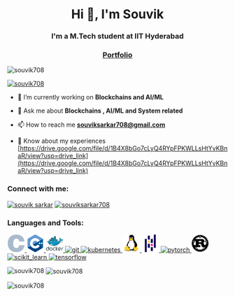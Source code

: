 <h1 align="center">Hi 👋, I'm Souvik</h1>
<h3 align="center">I'm a M.Tech student at IIT Hyderabad</h3>
<h3 align="center">
  <a href="https://souvik708.github.io/" target="_blank" rel="nofollow noreferrer">
    Portfolio
  </a>
</h3>


<p align="left"> <img src="https://komarev.com/ghpvc/?username=souvik708&label=Profile%20views&color=0e75b6&style=flat" alt="souvik708" /> </p>

<p align="left"> <a href="https://github.com/ryo-ma/github-profile-trophy"><img src="https://github-profile-trophy.vercel.app/?username=souvik708" alt="souvik708" /></a> </p>

- 🔭 I’m currently working on **Blockchains and AI/ML**

- 💬 Ask me about **Blockchains , AI/ML and System related**

- 📫 How to reach me **souviksarkar708@gmail.com**

- 📄 Know about my experiences [https://drive.google.com/file/d/1B4X8bGo7cLyQ4RYpFPKWLLsHtYvKBnaR/view?usp=drive_link](https://drive.google.com/file/d/1B4X8bGo7cLyQ4RYpFPKWLLsHtYvKBnaR/view?usp=drive_link)

<h3 align="left">Connect with me:</h3>
<p align="left">
<a href="https://linkedin.com/in/souvik sarkar" target="blank"><img align="center" src="https://raw.githubusercontent.com/rahuldkjain/github-profile-readme-generator/master/src/images/icons/Social/linked-in-alt.svg" alt="souvik sarkar" height="30" width="40" /></a>
<a href="https://www.leetcode.com/souviksarkar708" target="blank"><img align="center" src="https://raw.githubusercontent.com/rahuldkjain/github-profile-readme-generator/master/src/images/icons/Social/leet-code.svg" alt="souviksarkar708" height="30" width="40" /></a>
</p>

<h3 align="left">Languages and Tools:</h3>
<p align="left"> <a href="https://www.cprogramming.com/" target="_blank" rel="noreferrer"> <img src="https://raw.githubusercontent.com/devicons/devicon/master/icons/c/c-original.svg" alt="c" width="40" height="40"/> </a> <a href="https://www.w3schools.com/cpp/" target="_blank" rel="noreferrer"> <img src="https://raw.githubusercontent.com/devicons/devicon/master/icons/cplusplus/cplusplus-original.svg" alt="cplusplus" width="40" height="40"/> </a> <a href="https://www.docker.com/" target="_blank" rel="noreferrer"> <img src="https://raw.githubusercontent.com/devicons/devicon/master/icons/docker/docker-original-wordmark.svg" alt="docker" width="40" height="40"/> </a> <a href="https://git-scm.com/" target="_blank" rel="noreferrer"> <img src="https://www.vectorlogo.zone/logos/git-scm/git-scm-icon.svg" alt="git" width="40" height="40"/> </a> <a href="https://kubernetes.io" target="_blank" rel="noreferrer"> <img src="https://www.vectorlogo.zone/logos/kubernetes/kubernetes-icon.svg" alt="kubernetes" width="40" height="40"/> </a> <a href="https://www.linux.org/" target="_blank" rel="noreferrer"> <img src="https://raw.githubusercontent.com/devicons/devicon/master/icons/linux/linux-original.svg" alt="linux" width="40" height="40"/> </a> <a href="https://pandas.pydata.org/" target="_blank" rel="noreferrer"> <img src="https://raw.githubusercontent.com/devicons/devicon/2ae2a900d2f041da66e950e4d48052658d850630/icons/pandas/pandas-original.svg" alt="pandas" width="40" height="40"/> </a> <a href="https://pytorch.org/" target="_blank" rel="noreferrer"> <img src="https://www.vectorlogo.zone/logos/pytorch/pytorch-icon.svg" alt="pytorch" width="40" height="40"/> </a> <a href="https://www.rust-lang.org" target="_blank" rel="noreferrer"> <img src="https://raw.githubusercontent.com/devicons/devicon/master/icons/rust/rust-plain.svg" alt="rust" width="40" height="40"/> </a> <a href="https://scikit-learn.org/" target="_blank" rel="noreferrer"> <img src="https://upload.wikimedia.org/wikipedia/commons/0/05/Scikit_learn_logo_small.svg" alt="scikit_learn" width="40" height="40"/> </a> <a href="https://www.tensorflow.org" target="_blank" rel="noreferrer"> <img src="https://www.vectorlogo.zone/logos/tensorflow/tensorflow-icon.svg" alt="tensorflow" width="40" height="40"/> </a> </p>

<p><img align="left" src="https://github-readme-stats.vercel.app/api/top-langs?username=souvik708&show_icons=true&locale=en&layout=compact" alt="souvik708" /></p>

<p>&nbsp;<img align="center" src="https://github-readme-stats.vercel.app/api?username=souvik708&show_icons=true&locale=en" alt="souvik708" /></p>

<p><img align="center" src="https://github-readme-streak-stats.herokuapp.com/?user=souvik708&" alt="souvik708" /></p>

